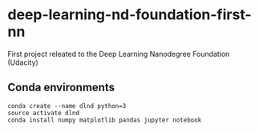 # deep-learning-nd-foundation-first-nn
First project releated to the Deep Learning Nanodegree Foundation (Udacity) 

## Conda environments
    conda create --name dlnd python=3
    source activate dlnd
    conda install numpy matplotlib pandas jupyter notebook
